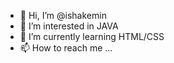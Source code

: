 - 👋 Hi, I’m @ishakemin
- 👀 I’m interested in JAVA
- 🌱 I’m currently learning HTML/CSS
- 📫 How to reach me ...
